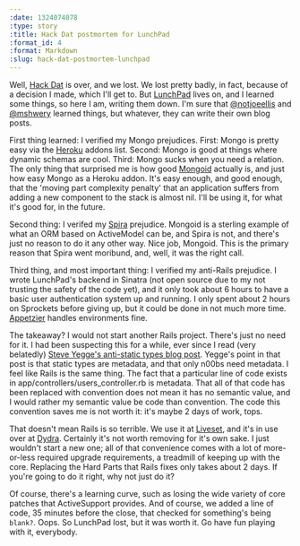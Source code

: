 ```yaml
--- 
:date: 1324074078
:type: story
:title: Hack Dat postmortem for LunchPad
:format_id: 4
:format: Markdown
:slug: hack-dat-postmortem-lunchpad
---
```

Well, [Hack Dat](http://www.hackdat.org) is over, and we lost. We lost pretty
badly, in fact, because of a decision I made, which I'll get to. But
[LunchPad](http://lunchpadnola.org) lives on, and I learned some things, so
here I am, writing them down. I'm sure that
[@notjoeellis](http://twitter.com/notjoeellis) and
[@mshwery](https://twitter.com/mshwery) learned things, but whatever, they can
write their own blog posts.

First thing learned: I verified my Mongo prejudices. First: Mongo is pretty easy via
the [Heroku](http://heroku.com) addons list. Second: Mongo is good at things
where dynamic schemas are cool. Third: Mongo sucks when you need a relation.
The only thing that surprised me is how good [Mongoid](http://mongoid.org)
actually is, and just how easy Mongo as a Heroku addon. It's easy enough, and
good enough, that the 'moving part complexity penalty' that an application
suffers from adding a new component to the stack is almost nil. I'll be using
it, for what it's good for, in the future.

Second thing: I verifed my [Spira](http://github.com/bhuga/spira) prejudice.
Mongoid is a sterling example of what an ORM based on ActiveModel can be, and
Spira is not, and there's just no reason to do it any other way. Nice job,
Mongoid. This is the primary reason that Spira went moribund, and, well, it was
the right call.

Third thing, and most important thing: I verified my anti-Rails prejudice. I
wrote LunchPad's backend in Sinatra (not open source due to my not trusting the
safety of the code yet), and it only took about 6 hours to have a basic user
authentication system up and running. I only spent about 2 hours on Sprockets
before giving up, but it could be done in not much more time.
[Appetzier](https://github.com/audiosocket/appetizer) handles environments fine.

The takeaway? I would not start another Rails project. There's just no need for
it. I had been suspecting this for a while, ever since I read (very belatedly)
[Steve Yegge's anti-static types blog
post](http://steve-yegge.blogspot.com/2008/02/portrait-of-n00b.html). Yegge's
point in that post is that static types are metadata, and that only n00bs need
metadata. I feel like Rails is the same thing. The fact that a particular line
of code exists in app/controllers/users_controller.rb is metadata. That all of
that code has been replaced with convention does not mean it has no semantic
value, and I would rather my semantic value be code than convention. The code
this convention saves me is not worth it: it's maybe 2 days of work, tops.

That doesn't mean Rails is so terrible. We use it at
[Liveset](http://liveset.com), and it's in use over at [Dydra](http://dydra.com).
Certainly it's not worth removing for it's own sake. I just wouldn't start a
new one; all of that convenience comes with a lot of more-or-less required
upgrade requirements, a treadmill of keeping up with the core. Replacing the
Hard Parts that Rails fixes only takes about 2 days. If you're going to do it
right, why not just do it?

Of course, there's a learning curve, such as losing the wide variety of core
patches that ActiveSupport provides. And of course, we added a line of code, 35
minutes before the close, that checked for something's being `blank?`. Oops. So
LunchPad lost, but it was worth it. Go have fun playing with it, everybody.




